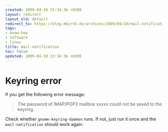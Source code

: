 ```yaml
---
created: 2009-04-10 23:34:36 +0200
layout: redirect
layout_old: default
redirect_to: https://blog.mbirth.de/archives/2009/04/10/mail-notification.html
tags:
- know-how
- software
- linux
title: mail-notification
toc: false
updated: 2009-04-10 23:34:36 +0200
---
```


Keyring error
=============

If you get the following error message:

> The password of IMAP/POP3 mailbox xxxxx could not be saved to the keyring.

Check whether `gnome-keyring-daemon` runs. If not, just run it once and the `mail-notification` should work again.